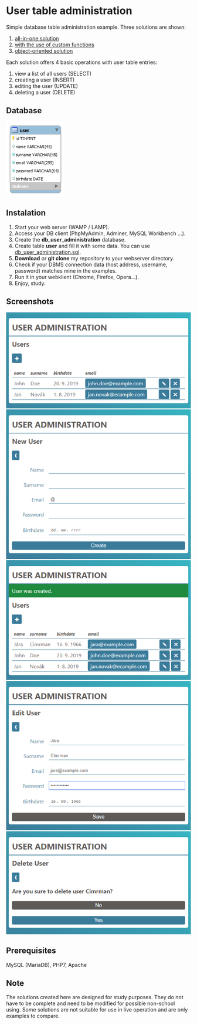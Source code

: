# User table administration

Simple database table administration example. Three solutions are shown:

1. [all-in-one solution](one-file-solution)
1. [with the use of custom functions](functions-solution)
1. [object-oriented solution](oop-solution)

Each solution offers 4 basic operations with user table entries:

1. view a list of all users (SELECT)
1. creating a user (INSERT)
1. editing the user (UPDATE)
1. deleting a user (DELETE)

## Database

![E-R schema](database/db_user_administration.png)

## Instalation

1. Start your web server (WAMP / LAMP).
1. Access your DB client (PhpMyAdmin, Adminer, MySQL Workbench ...).
1. Create the **db_user_administration** database.
1. Create table **user** and fill it with some data. You can use [db_user_administration.sql](database/db_user_administration.sql).
1. **Download** or **git clone** my repository to your webserver directory.
1. Check if your DBMS connection data (host address, username, password) matches mine in the examples.
1. Run it in your webklient (Chrome, Firefox, Opera...).
1. Enjoy, study.

## Screenshots

![user list](screenshots/screenshot-users.png)
![new user](screenshots/screenshot-new-user.png)
![user was created](screenshots/screenshot-user-was-created.png)
![user edit](screenshots/screenshot-edit.png)
![user delete](screenshots/screenshot-delete.png)

## Prerequisites

MySQL (MariaDB), PHP7, Apache

## Note

The solutions created here are designed for study purposes. They do not have to be complete and need to be modified for possible non-school using. Some solutions are not suitable for use in live operation and are only examples to compare.
